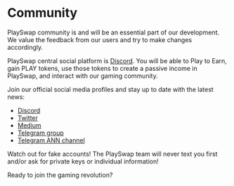 # Community

PlaySwap community is and will be an essential part of our development. We value the feedback from our users and try to make changes accordingly.


PlaySwap central social platform is [Discord](https://discord.gg/8v7Fd7PG9K). You will be able to Play to Earn, gain PLAY tokens, use those tokens to create a passive income in PlaySwap, and interact with our gaming community.

Join our official social media profiles and stay up to date with the latest news:

- [Discord](https://discord.gg/8v7Fd7PG9K)
- [Twitter](https://twitter.com/PlaySwapDeFi)
- [Medium](https://medium.com/@PlaySwap)
- [Telegram group](https://t.me/PlaySwapDeFi)
- [Telegram ANN channel](https://t.me/PlaySwapDefiANN)

Watch out for fake accounts! The PlaySwap team will never text you first and/or ask for private keys or individual information!

Ready to join the gaming revolution?

